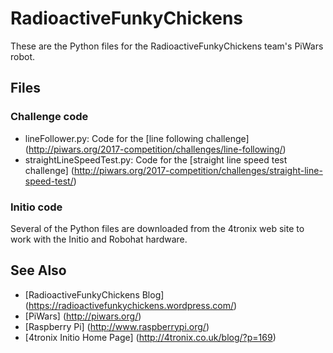 # RadioactiveFunkyChickens

These are the Python files for the RadioactiveFunkyChickens team's PiWars robot.

## Files

### Challenge code

- lineFollower.py: Code for the [line following challenge] (http://piwars.org/2017-competition/challenges/line-following/)
- straightLineSpeedTest.py: Code for the [straight line speed test challenge] (http://piwars.org/2017-competition/challenges/straight-line-speed-test/)

### Initio code

Several of the Python files are downloaded from the 4tronix web site to work with the Initio and Robohat hardware.

## See Also

- [RadioactiveFunkyChickens Blog] (https://radioactivefunkychickens.wordpress.com/)
- [PiWars] (http://piwars.org/)
- [Raspberry Pi] (http://www.raspberrypi.org/)
- [4tronix Initio Home Page] (http://4tronix.co.uk/blog/?p=169) 
